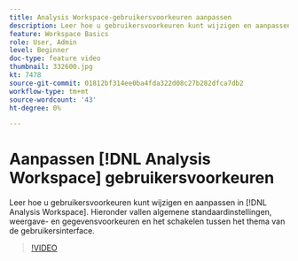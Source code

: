 ```yaml
---
title: Analysis Workspace-gebruikersvoorkeuren aanpassen
description: Leer hoe u gebruikersvoorkeuren kunt wijzigen en aanpassen in Analysis Workspace
feature: Workspace Basics
role: User, Admin
level: Beginner
doc-type: feature video
thumbnail: 332600.jpg
kt: 7478
source-git-commit: 01812bf314ee0ba4fda322d08c27b282dfca7db2
workflow-type: tm+mt
source-wordcount: '43'
ht-degree: 0%

---
```



# Aanpassen [!DNL Analysis Workspace] gebruikersvoorkeuren

Leer hoe u gebruikersvoorkeuren kunt wijzigen en aanpassen in [!DNL Analysis Workspace]. Hieronder vallen algemene standaardinstellingen, weergave- en gegevensvoorkeuren en het schakelen tussen het thema van de gebruikersinterface.

>[!VIDEO](https://video.tv.adobe.com/v/3429990/?quality=12&learn=on&captions=dut)
